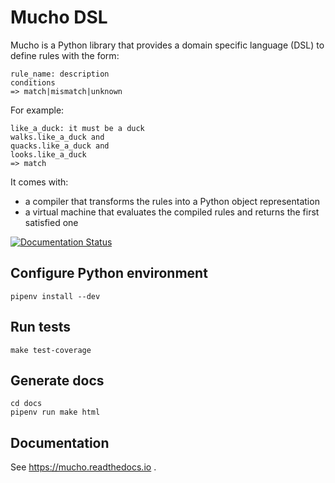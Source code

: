 # Mucho DSL

Mucho is a Python library that provides a domain specific language (DSL) to define
rules with the form:

```
rule_name: description
conditions
=> match|mismatch|unknown
```

For example:

```
like_a_duck: it must be a duck
walks.like_a_duck and
quacks.like_a_duck and
looks.like_a_duck
=> match
```

It comes with:

- a compiler that transforms the rules into a Python object representation
- a virtual machine that evaluates the compiled rules and returns the first
satisfied one

[![Documentation Status](https://readthedocs.org/projects/mucho/badge/?version=latest)](https://mucho.readthedocs.io/en/latest/?badge=latest)

## Configure Python environment

```
pipenv install --dev
```

## Run tests

```
make test-coverage
```

## Generate docs

```
cd docs
pipenv run make html
```

## Documentation

See https://mucho.readthedocs.io .
